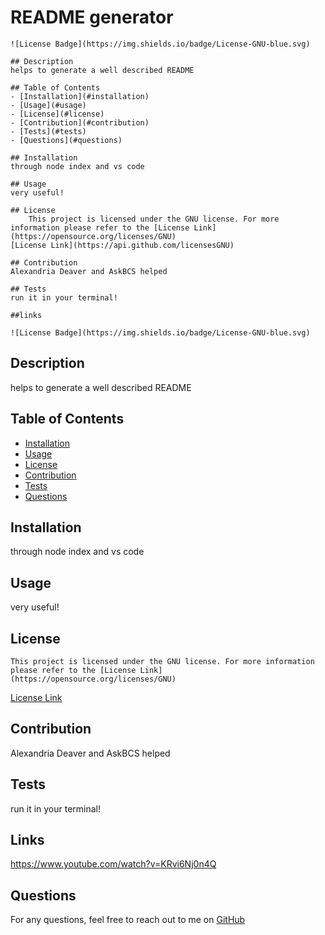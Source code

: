 # README generator
    ![License Badge](https://img.shields.io/badge/License-GNU-blue.svg)

    ## Description
    helps to generate a well described README

    ## Table of Contents
    - [Installation](#installation)
    - [Usage](#usage)
    - [License](#license)
    - [Contribution](#contribution)
    - [Tests](#tests)
    - [Questions](#questions)
    
    ## Installation
    through node index and vs code

    ## Usage
    very useful!

    ## License
        This project is licensed under the GNU license. For more information please refer to the [License Link](https://opensource.org/licenses/GNU)
    [License Link](https://api.github.com/licensesGNU)

    ## Contribution
    Alexandria Deaver and AskBCS helped

    ## Tests
    run it in your terminal!

    ##links 

    ![License Badge](https://img.shields.io/badge/License-GNU-blue.svg)

## Description
helps to generate a well described README

## Table of Contents
- [Installation](#installation)
- [Usage](#usage)
- [License](#license)
- [Contribution](#contribution)
- [Tests](#tests)
- [Questions](#questions)

## Installation
through node index and vs code

## Usage
very useful!

## License
    This project is licensed under the GNU license. For more information please refer to the [License Link](https://opensource.org/licenses/GNU)
[License Link](https://api.github.com/licensesGNU)

## Contribution
Alexandria Deaver and AskBCS helped

## Tests
run it in your terminal!

## Links
https://www.youtube.com/watch?v=KRvi6Nj0n4Q


## Questions
For any questions, feel free to reach out to me on [GitHub](https://github.com/alliedeaver)

